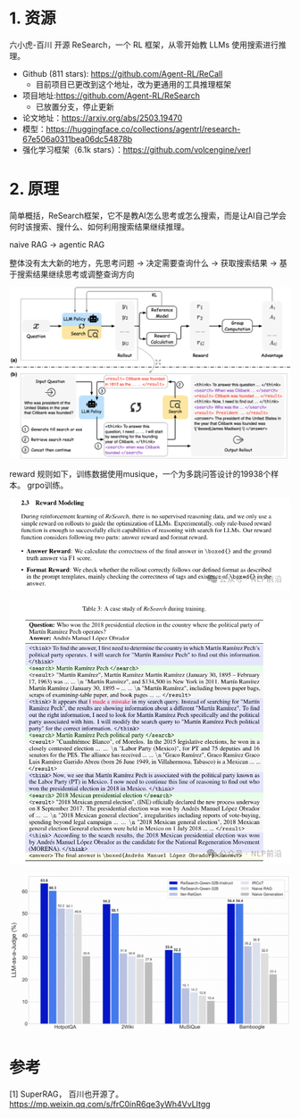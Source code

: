 # 1. 资源

六小虎-百川 开源 ReSearch，一个 RL 框架，从零开始教 LLMs 使用搜索进行推理。

- Github (811 stars): https://github.com/Agent-RL/ReCall
  - 目前项目已更改到这个地址，改为更通用的工具推理框架
- 项目地址:https://github.com/Agent-RL/ReSearch
  - 已放置分支，停止更新
- 论文地址：https://arxiv.org/abs/2503.19470
- 模型：https://huggingface.co/collections/agentrl/research-67e506a0311bea06dc54878b
- 强化学习框架（6.1k stars）：https://github.com/volcengine/verl

# 2. 原理

简单概括，ReSearch框架，它不是教AI怎么思考或怎么搜索，而是让AI自己学会何时该搜索、搜什么、如何利用搜索结果继续推理。

naive RAG -> agentic RAG

整体没有太大新的地方，先思考问题 -> 决定需要查询什么 -> 获取搜索结果 -> 基于搜索结果继续思考或调整查询方向

![](.12_superRAG_images/架构.png)

reward 规则如下，训练数据使用musique，一个为多跳问答设计的19938个样本。 grpo训练。

![](.12_superRAG_images/reward设计.png)

![](.12_superRAG_images/搜索样例.png)

![](.12_superRAG_images/实验结果.png)

# 参考

[1] SuperRAG， 百川也开源了。https://mp.weixin.qq.com/s/frC0inR6qe3yWh4VvLItgg